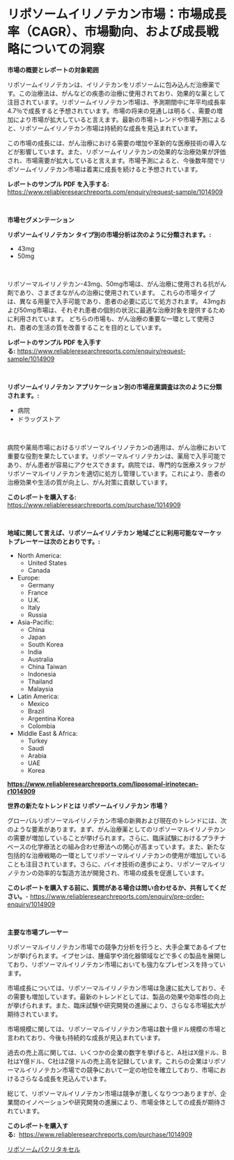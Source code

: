 <p><h1>リポソームイリノテカン市場：市場成長率（CAGR）、市場動向、および成長戦略についての洞察</h1></p><p><strong>市場の概要とレポートの対象範囲</strong></p>
<p><p>リポソームイリノテカンは、イリノテカンをリポソームに包み込んだ治療薬です。この治療法は、がんなどの疾患の治療に使用されており、効果的な薬として注目されています。リポソームイリノテカン市場は、予測期間中に年平均成長率4.7％で成長すると予想されています。市場の将来の見通しは明るく、需要の増加により市場が拡大していると言えます。最新の市場トレンドや市場予測によると、リポソームイリノテカン市場は持続的な成長を見込まれています。</p><p>この市場の成長には、がん治療における需要の増加や革新的な医療技術の導入などが影響しています。また、リポソームイリノテカンの効果的な治療効果が評価され、市場需要が拡大していると言えます。市場予測によると、今後数年間でリポソームイリノテカン市場は着実に成長を続けると予想されています。</p></p>
<p><strong>レポートのサンプル PDF を入手する:</strong> <a href="https://www.reliableresearchreports.com/enquiry/request-sample/1014909">https://www.reliableresearchreports.com/enquiry/request-sample/1014909</a></p>
<p>&nbsp;</p>
<p><strong>市場セグメンテーション</strong></p>
<p><strong>リポソームイリノテカン タイプ別の市場分析は次のように分類されます。:</strong></p>
<p><ul><li>43mg</li><li>50mg</li></ul></p>
<p>&nbsp;</p>
<p><p>リポソーマルイリノテカン-43mg、50mg市場は、がん治療に使用される抗がん剤であり、さまざまながんの治療に使用されています。 これらの市場タイプは、異なる用量で入手可能であり、患者の必要に応じて処方されます。 43mgおよび50mg市場は、それぞれ患者の個別の状況に最適な治療対象を提供するために利用されています。 どちらの市場も、がん治療の重要な一環として使用され、患者の生活の質を改善することを目的としています。</p></p>
<p><strong>レポートのサンプル PDF を入手する:</strong>&nbsp;<a href="https://www.reliableresearchreports.com/enquiry/request-sample/1014909">https://www.reliableresearchreports.com/enquiry/request-sample/1014909</a></p>
<p>&nbsp;</p>
<p><strong> リポソームイリノテカン アプリケーション別の市場産業調査は次のように分類されます。:</strong></p>
<p><ul><li>病院</li><li>ドラッグストア</li></ul></p>
<p>&nbsp;</p>
<p><p>病院や薬局市場におけるリポソーマルイリノテカンの適用は、がん治療において重要な役割を果たしています。リポソーマルイリノテカンは、薬局で入手可能であり、がん患者が容易にアクセスできます。病院では、専門的な医療スタッフがリポソーマルイリノテカンを適切に処方し管理しています。これにより、患者の治療効果や生活の質が向上し、がん対策に貢献しています。</p></p>
<p><strong>このレポートを購入する:</strong>&nbsp; <a href="https://www.reliableresearchreports.com/purchase/1014909">https://www.reliableresearchreports.com/purchase/1014909</a></p>
<p>&nbsp;</p>
<p><strong>地域に関して言えば、リポソームイリノテカン 地域ごとに利用可能なマーケットプレーヤーは次のとおりです。:</strong></p>
<p><ul>
    <li>
        North America:
        <ul>
            <li>United States</li>
            <li>Canada</li>
        </ul>
    </li>
    <li>
        Europe:
        <ul>
            <li>Germany</li>
            <li>France</li>
            <li>U.K.</li>
            <li>Italy</li>
            <li>Russia</li>
        </ul>
    </li>
    <li>
        Asia-Pacific:
        <ul>
            <li>China</li>
            <li>Japan</li>
            <li>South Korea</li>
            <li>India</li>
            <li>Australia</li>
            <li>China Taiwan</li>
            <li>Indonesia</li>
            <li>Thailand</li>
            <li>Malaysia</li>
        </ul>
    </li>
    <li>
        Latin America:
        <ul>
            <li>Mexico</li>
            <li>Brazil</li>
            <li>Argentina Korea</li>
            <li>Colombia</li>
        </ul>
    </li>
    <li>
        Middle East & Africa:
        <ul>
            <li>Turkey</li>
            <li>Saudi</li>
            <li>Arabia</li>
            <li>UAE</li>
            <li>Korea</li>
        </ul>
    </li>
    </ul></p>
<p><strong><a href="https://www.reliableresearchreports.com/liposomal-irinotecan-r1014909">https://www.reliableresearchreports.com/liposomal-irinotecan-r1014909</a></strong>&nbsp;</p>
<p><strong>世界の新たなトレンドとは リポソームイリノテカン 市場？</strong></p>
<p><p>グローバルリポソーマルイリノテカン市場の新興および現在のトレンドには、次のような要素があります。まず、がん治療薬としてのリポソーマルイリノテカンの需要が増加していることが挙げられます。さらに、臨床試験におけるプラチナベースの化学療法との組み合わせ療法への関心が高まっています。また、新たな包括的な治療戦略の一環としてリポソーマルイリノテカンの使用が増加していることも注目されています。さらに、バイオ技術の進歩により、リポソーマルイリノテカンの効率的な製造方法が開発され、市場の成長を促進しています。</p></p>
<p><strong>このレポートを購入する前に、質問がある場合は問い合わせるか、共有してください。</strong>- <a href="https://www.reliableresearchreports.com/enquiry/pre-order-enquiry/1014909">https://www.reliableresearchreports.com/enquiry/pre-order-enquiry/1014909</a></p>
<p>&nbsp;</p>
<p><strong>主要な市場プレーヤー</strong></p>
<p><p>リポソーマルイリノテカン市場での競争力分析を行うと、大手企業であるイプセンが挙げられます。イプセンは、腫瘍学や消化器領域などで多くの製品を展開しており、リポソーマルイリノテカン市場においても強力なプレゼンスを持っています。</p><p>市場成長については、リポソーマルイリノテカン市場は急速に拡大しており、その需要も増加しています。最新のトレンドとしては、製品の効果や効率性の向上が挙げられます。また、臨床試験や研究開発の進展により、さらなる市場拡大が期待されています。</p><p>市場規模に関しては、リポソーマルイリノテカン市場は数十億ドル規模の市場と言われており、今後も持続的な成長が見込まれています。</p><p>過去の売上高に関しては、いくつかの企業の数字を挙げると、A社はX億ドル、B社はY億ドル、C社はZ億ドルの売上高を記録しています。これらの企業はリポソーマルイリノテカン市場での競争において一定の地位を確立しており、市場におけるさらなる成長を見込んでいます。</p><p>総じて、リポソーマルイリノテカン市場は競争が激しくなりつつありますが、企業間のイノベーションや研究開発の進展により、市場全体としての成長が期待されています。</p></p>
<p><strong>このレポートを購入する:</strong>&nbsp;&nbsp;<a href="https://www.reliableresearchreports.com/purchase/1014909">https://www.reliableresearchreports.com/purchase/1014909</a></p>
<p><p><a href="https://github.com/one-cool-chick/Market-Research-Report-List-1/blob/main/999409219876.md">リポソームパクリタキセル</a></p></p>